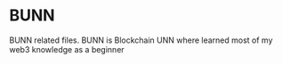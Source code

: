 # BUNN
BUNN related files. BUNN is Blockchain UNN where learned most of my web3 knowledge as a beginner 
